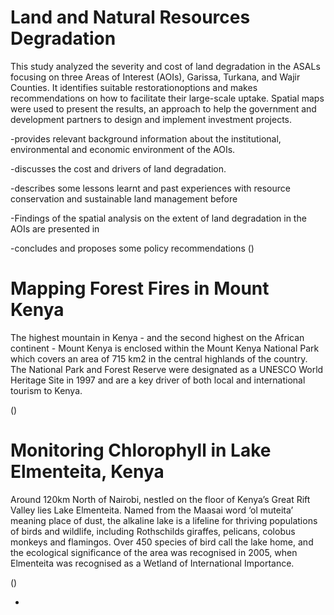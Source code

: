 # Land and Natural Resources Degradation 

This study analyzed the severity and cost of land degradation in the ASALs focusing on three Areas of Interest (AOIs), Garissa, Turkana, and Wajir Counties. It identifies suitable restorationoptions and makes recommendations on how to facilitate their large-scale uptake. Spatial maps were used to present the results, an approach to help the government and development partners to design and implement investment projects.

-provides relevant background information about the institutional, environmental and economic environment of the AOIs.

-discusses the cost and drivers of land degradation. 

-describes some lessons learnt and past experiences with resource conservation and sustainable land management before 

-Findings of the spatial analysis on the extent of land degradation in the AOIs are presented in 

-concludes and proposes some policy recommendations
()



# Mapping Forest Fires in Mount Kenya

The highest mountain in Kenya - and the second highest on the African continent - Mount Kenya is enclosed within the Mount Kenya National Park which covers an area of 715 km2 in the central highlands of the country. The National Park and Forest Reserve were designated as a UNESCO World Heritage Site in 1997 and are a key driver of both local and international tourism to Kenya.

()




# Monitoring Chlorophyll in Lake Elmenteita, Kenya
Around 120km North of Nairobi, nestled on the floor of Kenya’s Great Rift Valley lies Lake Elmenteita. Named from the Maasai word ‘ol muteita’ meaning place of dust, the alkaline lake is a lifeline for thriving populations of birds and wildlife, including Rothschilds giraffes, pelicans, colobus monkeys and flamingos. Over 450 species of bird call the lake home, and the ecological significance of the area was recognised in 2005, when Elmenteita was recognised as a Wetland of International Importance.

()



- 
